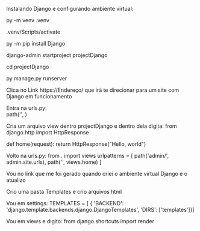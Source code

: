 Instalando Django e configurando ambiente virtual:

py -m venv .venv

.venv/Scripts/activate

py -m pip install Django

django-admin startproject projectDjango

cd projectDjango

py manage.py runserver

Clica no Link https://Endereço/ que irá te direcionar para um site com Django em funcionamento

Entra na urls.py:   
    path('', )

Cria um arquivo view dentro projectDjango e dentro dela digita:
from django.http import HttpResponse

def home(request):
    return HttpResponse("Hello, world")

Volto na urls.py:
from . import views
urlpatterns = [
    path('admin/', admin.site.urls),
    path('', views.home)
]

Vou no link que me foi gerado quando criei o ambiente virtual Django e o atualizo


Crio uma pasta Templates e crio arquivos html

Vou em settings:
TEMPLATES = [
    {
        'BACKEND': 'django.template.backends.django.DjangoTemplates',
        'DIRS': ['templates']}]

Vou em views e digito:
from django.shortcuts import render